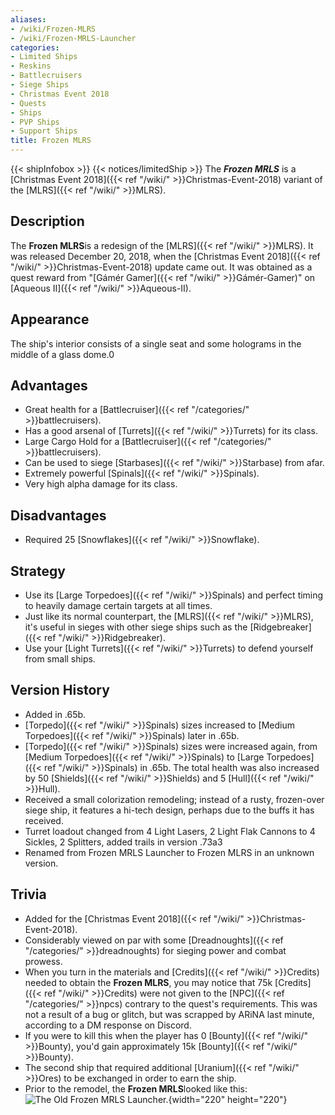 ```yaml
---
aliases:
- /wiki/Frozen-MLRS
- /wiki/Frozen-MRLS-Launcher
categories:
- Limited Ships
- Reskins
- Battlecruisers
- Siege Ships
- Christmas Event 2018
- Quests
- Ships
- PVP Ships
- Support Ships
title: Frozen MLRS
---
```


{{< shipInfobox >}} {{< notices/limitedShip >}} The **_Frozen MRLS_** is a [Christmas Event 2018]({{< ref "/wiki/" >}}Christmas-Event-2018) variant of the [MLRS]({{< ref "/wiki/" >}}MLRS). 

## Description

The **Frozen MLRS**is a redesign of the [MLRS]({{< ref "/wiki/" >}}MLRS). It was released December 20, 2018, when the [Christmas Event 2018]({{< ref "/wiki/" >}}Christmas-Event-2018) update came out. It was obtained as a quest reward from "[Gámér Gamer]({{< ref "/wiki/" >}}Gámér-Gamer)" on [Aqueous II]({{< ref "/wiki/" >}}Aqueous-II).

## Appearance

The ship's interior consists of a single seat and some holograms in the middle of a glass dome.0

## Advantages

- Great health for a [Battlecruiser]({{< ref "/categories/" >}}battlecruisers).
- Has a good arsenal of [Turrets]({{< ref "/wiki/" >}}Turrets) for its class.
- Large Cargo Hold for a [Battlecruiser]({{< ref "/categories/" >}}battlecruisers).
- Can be used to siege [Starbases]({{< ref "/wiki/" >}}Starbase) from afar.
- Extremely powerful [Spinals]({{< ref "/wiki/" >}}Spinals).
- Very high alpha damage for its class.

## Disadvantages

- Required 25 [Snowflakes]({{< ref "/wiki/" >}}Snowflake).

## Strategy

- Use its [Large Torpedoes]({{< ref "/wiki/" >}}Spinals) and perfect timing to heavily damage certain targets at all times.
- Just like its normal counterpart, the [MLRS]({{< ref "/wiki/" >}}MLRS), it's useful in sieges with other siege ships such as the [Ridgebreaker]({{< ref "/wiki/" >}}Ridgebreaker).
- Use your [Light Turrets]({{< ref "/wiki/" >}}Turrets) to defend yourself from small ships.

## Version History 

- Added in .65b.
- [Torpedo]({{< ref "/wiki/" >}}Spinals) sizes increased to [Medium Torpedoes]({{< ref "/wiki/" >}}Spinals) later in .65b.
- [Torpedo]({{< ref "/wiki/" >}}Spinals) sizes were increased again, from [Medium Torpedoes]({{< ref "/wiki/" >}}Spinals) to [Large Torpedoes]({{< ref "/wiki/" >}}Spinals) in .65b. The total health was also increased by 50 [Shields]({{< ref "/wiki/" >}}Shields) and 5 [Hull]({{< ref "/wiki/" >}}Hull).
- Received a small colorization remodeling; instead of a rusty, frozen-over siege ship, it features a hi-tech design, perhaps due to the buffs it has received.
- Turret loadout changed from 4 Light Lasers, 2 Light Flak Cannons to 4 Sickles, 2 Splitters, added trails in version .73a3
- Renamed from Frozen MRLS Launcher to Frozen MLRS in an unknown version.

## Trivia

- Added for the [Christmas Event 2018]({{< ref "/wiki/" >}}Christmas-Event-2018).
- Considerably viewed on par with some [Dreadnoughts]({{< ref "/categories/" >}}dreadnoughts) for sieging power and combat prowess.
- When you turn in the materials and [Credits]({{< ref "/wiki/" >}}Credits) needed to obtain the **Frozen MLRS**, you may notice that 75k [Credits]({{< ref "/wiki/" >}}Credits) were not given to the [NPC]({{< ref "/categories/" >}}npcs) contrary to the quest's requirements. This was not a result of a bug or glitch, but was scrapped by ARiNA last minute, according to a DM response on Discord.
- If you were to kill this when the player has 0 [Bounty]({{< ref "/wiki/" >}}Bounty), you'd gain approximately 15k [Bounty]({{< ref "/wiki/" >}}Bounty).
- The second ship that required additional [Uranium]({{< ref "/wiki/" >}}Ores) to be exchanged in order to earn the ship.
- Prior to the remodel, the **Frozen MRLS**looked like this: ![The Old
Frozen MRLS
Launcher.](Frozen_MRLS_Launcher.jpg "The Old Frozen MRLS Launcher."){width="220" height="220"}